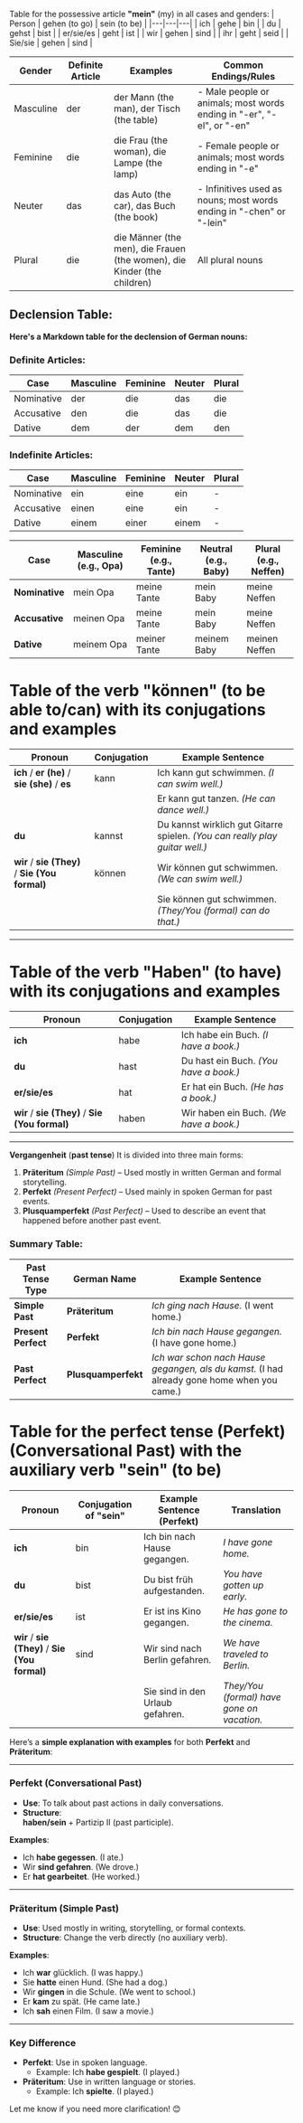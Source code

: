Table for the possessive article **"mein"** (my) in all cases and genders:
| Person | gehen (to go) | sein (to be) |
|---|---|---|
| ich | gehe | bin |
| du | gehst | bist |
| er/sie/es | geht | ist |
| wir | gehen | sind |
| ihr | geht | seid |
| Sie/sie | gehen | sind |

| Gender | Definite Article | Examples | Common Endings/Rules |
|---|---|---|---|
| Masculine | der | der Mann (the man), der Tisch (the table) | - Male people or animals; most words ending in "-er", "-el", or "-en" |
| Feminine | die | die Frau (the woman), die Lampe (the lamp) | - Female people or animals; most words ending in "-e" |
| Neuter | das | das Auto (the car), das Buch (the book) | - Infinitives used as nouns; most words ending in "-chen" or "-lein" |
| Plural | die | die Männer (the men), die Frauen (the women), die Kinder (the children) | All plural nouns |

## **Declension Table:**

**Here's a Markdown table for the declension of German nouns:**

### **Definite Articles:**

| Case | Masculine | Feminine | Neuter | Plural |
|---|---|---|---|---|
| Nominative | der | die | das | die |
| Accusative | den | die | das | die |
| Dative | dem | der | dem | den |

### **Indefinite Articles:**

| Case | Masculine | Feminine | Neuter | Plural |
|---|---|---|---|---|
| Nominative | ein | eine | ein | - |
| Accusative | einen | eine | ein | - |
| Dative | einem | einer | einem | - |



| **Case**         | **Masculine** (e.g., Opa) | **Feminine** (e.g., Tante) | **Neutral** (e.g., Baby) | **Plural** (e.g., Neffen) |
|-------------------|---------------------------|----------------------------|--------------------------|---------------------------|
| **Nominative**    | mein Opa                 | meine Tante                | mein Baby                | meine Neffen              |
| **Accusative**    | meinen Opa               | meine Tante                | mein Baby                | meine Neffen              |
| **Dative**        | meinem Opa               | meiner Tante               | meinem Baby              | meinen Neffen             |


# Table of the verb **"können"** (to be able to/can) with its conjugations and examples  

| Pronoun               | Conjugation | Example Sentence                                  |  
|-----------------------|------------|--------------------------------------------------|  
| **ich** / **er (he)** / **sie (she)** / **es** | kann       | Ich kann gut schwimmen. *(I can swim well.)*  |  
|                       |            | Er kann gut tanzen. *(He can dance well.)*      |  
| **du**               | kannst      | Du kannst wirklich gut Gitarre spielen. *(You can really play guitar well.)* |  
| **wir** / **sie (They)** / **Sie (You formal)** | können     | Wir können gut schwimmen. *(We can swim well.)* |  
|                       |            | Sie können gut schwimmen. *(They/You (formal) can do that.)* |  

---

# Table of the verb **"Haben"** (to have) with its conjugations and examples  

| Pronoun              | Conjugation | Example Sentence                      |  
|----------------------|------------|--------------------------------------|  
| **ich**             | habe       | Ich habe ein Buch. *(I have a book.)* |  
| **du**             | hast       | Du hast ein Buch. *(You have a book.)* |  
| **er/sie/es**      | hat        | Er hat ein Buch. *(He has a book.)*   |  
| **wir** / **sie (They)** / **Sie (You formal)** | haben | Wir haben ein Buch. *(We have a book.)* |  

---
**Vergangenheit** (**past tense**)
It is divided into three main forms:

1. **Präteritum** *(Simple Past)* – Used mostly in written German and formal storytelling.
2. **Perfekt** *(Present Perfect)* – Used mainly in spoken German for past events.
3. **Plusquamperfekt** *(Past Perfect)* – Used to describe an event that happened before another past event.

### Summary Table:

| **Past Tense Type**  | **German Name**  | **Example Sentence** |
|----------------------|-----------------|----------------------|
| **Simple Past** | **Präteritum** | *Ich ging nach Hause.* (I went home.) |
| **Present Perfect** | **Perfekt** | *Ich bin nach Hause gegangen.* (I have gone home.) |
| **Past Perfect** | **Plusquamperfekt** | *Ich war schon nach Hause gegangen, als du kamst.* (I had already gone home when you came.) |



# Table for the perfect tense (**Perfekt**) (Conversational Past) with the auxiliary verb **"sein"** (to be)  

| Pronoun           | Conjugation of "sein" | Example Sentence (Perfekt)         | Translation                               |  
|------------------|----------------------|----------------------------------|-------------------------------------------|  
| **ich**         | bin                  | Ich bin nach Hause gegangen.     | *I have gone home.*                      |  
| **du**         | bist                  | Du bist früh aufgestanden.       | *You have gotten up early.*              |  
| **er/sie/es**  | ist                   | Er ist ins Kino gegangen.        | *He has gone to the cinema.*             |  
| **wir** / **sie (They)** / **Sie (You formal)** | sind | Wir sind nach Berlin gefahren. | *We have traveled to Berlin.*  |  
|                 |                      | Sie sind in den Urlaub gefahren. | *They/You (formal) have gone on vacation.* |  


Here’s a **simple explanation with examples** for both **Perfekt** and **Präteritum**:

---

### **Perfekt (Conversational Past)**
- **Use**: To talk about past actions in daily conversations.  
- **Structure**:  
  **haben/sein** + Partizip II (past participle).  

**Examples**:  
- Ich **habe gegessen**. (I ate.)  
- Wir **sind gefahren**. (We drove.)  
- Er **hat gearbeitet**. (He worked.)  

---

### **Präteritum (Simple Past)**  
- **Use**: Used mostly in writing, storytelling, or formal contexts.  
- **Structure**: Change the verb directly (no auxiliary verb).  

**Examples**:  
- Ich **war** glücklich. (I was happy.)  
- Sie **hatte** einen Hund. (She had a dog.)  
- Wir **gingen** in die Schule. (We went to school.)  
- Er **kam** zu spät. (He came late.)  
- Ich **sah** einen Film. (I saw a movie.)

---

### **Key Difference**  
- **Perfekt**: Use in spoken language.  
  - Example: Ich **habe gespielt**. (I played.)  
- **Präteritum**: Use in written language or stories.  
  - Example: Ich **spielte**. (I played.)  

Let me know if you need more clarification! 😊
